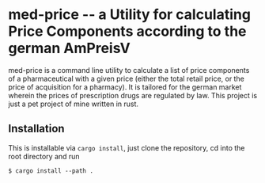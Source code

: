 # med-price -- a Utility for calculating Price Components according to the german AmPreisV

med-price is a command line utility to calculate a list of price components of a pharmaceutical with a given price (either the total retail price, or the price of acquisition for a pharmacy). It is tailored for the german market wherein the prices of prescription drugs are regulated by law. This project is just a pet project of mine written in rust.

## Installation

This is installable via `cargo install`, just clone the repository, cd into the root directory and run 

```
$ cargo install --path .
```
